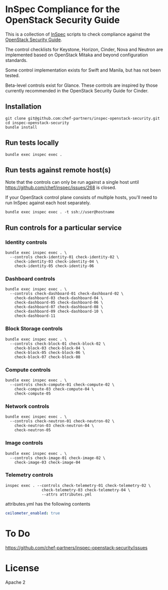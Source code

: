 # InSpec Compliance for the OpenStack Security Guide

This is a collection of [InSpec](http://inspec.io) scripts to check compliance against the [OpenStack Security Guide](http://docs.openstack.org/security-guide/).

The control checklists for Keystone, Horizon, Cinder, Nova and Neutron are implemented based on OpenStack Mitaka and beyond configuration standards.

Some control implementation exists for Swift and Manila, but has not been tested.

Beta-level controls exist for Glance. These controls are inspired by those currently recommended in the OpenStack Security Guide for Cinder.

## Installation

```shell
git clone git@github.com:chef-partners/inspec-openstack-security.git
cd inspec-openstack-security
bundle install
```

## Run tests locally

```shell
bundle exec inspec exec .
```

## Run tests against remote host(s)

Note that the controls can only be run against a single host until
https://github.com/chef/inspec/issues/268 is closed.

If your OpenStack control plane consists of multiple hosts, you'll need to
run InSpec against each host separately.

```shell
bundle exec inspec exec . -t ssh://user@hostname
```

## Run controls for a particular service

### Identity controls

```shell
bundle exec inspec exec . \
  --controls check-identity-01 check-identity-02 \
    check-identity-03 check-identity-04 \
    check-identity-05 check-identity-06
```

### Dashboard controls

```shell
bundle exec inspec exec . \
  --controls check-dashboard-01 check-dashboard-02 \
    check-dashboard-03 check-dashboard-04 \
    check-dashboard-05 check-dashboard-06 \
    check-dashboard-07 check-dashboard-08 \
    check-dashboard-09 check-dashboard-10 \
    check-dashboard-11
```

### Block Storage controls

```shell
bundle exec inspec exec . \
  --controls check-block-01 check-block-02 \
    check-block-03 check-block-04 \
    check-block-05 check-block-06 \
    check-block-07 check-block-08
```

### Compute controls

```shell
bundle exec inspec exec . \
  --controls check-compute-01 check-compute-02 \
    check-compute-03 check-compute-04 \
    check-compute-05
```

### Network controls

```shell
bundle exec inspec exec . \
  --controls check-neutron-01 check-neutron-02 \
    check-neutron-03 check-neutron-04 \
    check-neutron-05
```

### Image controls

```shell
bundle exec inspec exec . \
  --controls check-image-01 check-image-02 \
    check-image-03 check-image-04
```

### Telemetry controls

```shell
inspec exec . --controls check-telemetry-01 check-telemetry-02 \
                check-telemetry-03 check-telemetry-04 \
                --attrs attributes.yml
```

attributes.yml has the following contents
```yaml
ceilometer_enabled: true
```

# To Do

https://github.com/chef-partners/inspec-openstack-security/issues

# License

Apache 2

